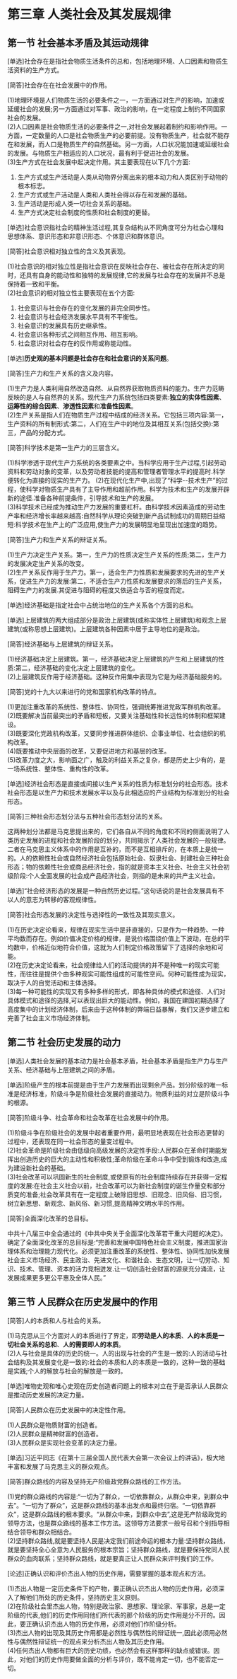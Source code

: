 # 第三章 人类社会及其发展规律  

## 第一节 社会基本矛盾及其运动规律  

[单选]社会存在是指社会物质生活条件的总和，包括地理环境、人口因素和物质生活资料的生产方式。  

[简答]社会存在在社会发展中的作用。  

(1)地理环境是人们物质生活的必要条件之一，一方面通过对生产的影响，加速或延缓社会的发展;另一方面通过对军事、政治的影响，在一定程度上制约不同国家社会的发展。  
(2)人口因素是社会物质生活的必要条件之一,对社会发展起着制约和影响作用。一方面，一定数量的人口是社会物质生产的必要前提。没有物质生产，社会就不能存在和发展，而人口是物质生产的自然基础。另一方面，人口状况能加速或延缓社会的发展。与物质生产相适应的人口状况，最有利于促进社会的发展。  
(3)生产方式在社会发展中起决定作用。其主要表现在以下几个方面:

1. 生产方式或生产活动是人类从动物界分离出来的根本动力和人类区别于动物的根本标志。
2. 生产方式或生产活动是人类和人类社会得以存在和发展的基础。
3. 生产活动是形成人类一切社会关系的基础。
4. 生产方式决定社会制度的性质和社会制度的更替。  

[单选]社会意识指社会的精神生活过程,其复杂结构从不同角度可分为社会心理和思想体系、意识形态和非意识形态、个体意识和群体意识。  

[简答]社会意识相对独立性的含义及其表现。  

(1)社会意识的相对独立性是指社会意识在反映社会存在、被社会存在所决定的同时，还具有自身的能动性和独特的发展规律,它的发展与社会存在的发展并不总是保持着一致和平衡。  
(2)社会意识的相对独立性主要表现在五个方面:  

1. 社会意识与社会存在的变化发展的非完全同步性。
2. 社会意识与社会经济发展水平具有不平衡性。
3. 社会意识的发展具有历史继承性。
4. 社会意识各种形式之间相互作用、相互影响。
5. 社会意识对社会存在的反作用或称能动性。

[单选]**历史观的基本问题是社会存在和社会意识的关系问题**。  

[简答]生产力和生产关系的含义及内容。  

(1)生产力是人类利用自然改造自然、从自然界获取物质资料的能力。生产力范畴反映的是人与自然界的关系。现代生产力系统包括四类要素:**独立的实体性因素**、**运筹性的综合因素**、**渗透性因素**和**准备性因素**。  
(2)生产关系是指人们在物质生产过程中结成的经济关系。它包括三项内容:第一，生产资料的所有制形式:第二，人们在生产中的地位及其相互关系(包括交换):第三，产品的分配方式。

[简答]科学技术是第一生产力的三层含义。

(1)科学渗透于现代生产力系统的各类要素之中。当科学应用于生产过程,引起劳动资料和劳动对象的变革，以及劳动者技能的提高和管理者管理水平的提高时.科学便转化为直接的现实的生产力。
(2)在现代化生产中,出现了“科学--技术生产”的过程，使科学对物质生产具有了主导作用和超前作用。科学为技术和生产的发展开辟新的途径.准备各种前提条件，引导技术和生产的发展。  
(3)科学技术已经成为推动生产力发展的重要杠杆。由科学技术因素造成的劳动生产率和经济增长率越来越高:自然科学从理论突破到新产品试制成功的周期日益缩短:科学技术在生产上的广泛应用,使生产力的发展明显地呈现出加速度的趋势。  

[简答]生产力和生产关系的辩证关系。

(1)生产力决定生产关系。第一，生产力的性质决定生产关系的性质;第二，生产力的发展决定生产关系的改变。  
(2)生产关系反作用于生产力。第一，适合生产力性质和发展要求的先进的生产关系，促进生产力的发展:第二，不适合生产力性质和发展要求的落后的生产关系，阻碍生产力的发展.其促进与阻碍的程度又依适合与否的程度而定。  

[单选]经济基础是指定社会中占统治地位的生产关系各个方面的总和。  

[单选]上层建筑的两大组成部分是政治上层建筑(或称实体性上层建筑)和观念上层建筑(或称思想上层建筑)。上层建筑各种因素中居于主导地位的是政治。  

[简答]经济基础与上层建筑的辩证关系。  

(1)经济基础决定上层建筑。第一，经济基础决定上层建筑的产生和上层建筑的性质:第二，经济基础的变化决定上层建筑的变化。  
(2)上层建筑反作用于经济基础。这种反作用集中表现为它是为经济基础服务的。  

[简答]党的十九大以来进行的党和国家机构改革的特点。  

(1)更加注重改革的系统性、整体性、协同性，强调统筹推进党政军群机构改革。  
(2)既要解决当前最突出的矛盾和短板，又要关注基础性和长远性的体制和框架建设。  
(3)既要深化党政机构改革，又要同步推进群体组织、企事业单位、杜会组织的机构改革。  
(4)既要推动中央层面的改革，又要促进地方和基层的改革。  
(5)改革力度之大，影响面之广，触及的利益关系之复杂，都是历史上少有的，是一场系统性、整体性、重构性的改革。  

[单选]经济社会形态是直接或间接以生产关系的性质为标准划分的社会形态。技术社会形态是以生产力和技术发展水平以及与此相适应的产业结构为标准划分的社会形态。  

[简答]三种社会形态划分法与五种社会形态划分法的关系。

这两种划分法都是马克思提出来的，它们各自从不同的角度和不同的侧面说明了人类历史发展的进程和社会发展阶段的划分，共同揭示了人类社会发展的一般规律。二者在马克思主义体系中的作用是互补的，而不是互相排斥的，在本质上是统一的。人的依赖性社会或自然经济社会包括原始社会、奴隶社会、封建社会三种社会形态；物的依赖性社会或商品经济社会，指的就是资本主义社会、社会主义社会初级阶段:个人全面发展的社会成产品经济社会，则指的是未来的共产主义社会。  

[单选]“社会经济形态的发展是一种自然历史过程。”这句话说的是社会发展具有不以人的意志为转移的客观规律性。

[简答]社会形态发展的决定性与选择性的一致性及其现实意义。

(1)在历史决定论看来，规律在现实生活中是非直接的，只是作为一种趋势、一种平均数而存在。例如价值决定价格的规律，是说价格围绕价值上下波动，在总的平均数中，价格近似地符合价值，这就为人们制定价格政策留下了选择的余地和可能。  
(2)在历史决定论看来，社会规律给人们的活动提供的并不是种唯一的现实可能性，而往往是提供个由多种观实可能性组成的可能性空间。何种可能性成为现实，取决于人的自觉活动和主体选择。  
(3)每一种可能性的实现又有多种多样的形式，即各种具体的模式和途径、人们对具体模式和途径的选择,可以表现出巨大的能动性。例如，我国在建国初期选择了高度集中的计划经济体制，后来由于这种体制的弊端日益暴解，我们又逐步建立和完善了社会主义市场经济体制。  

## 第二节 社会历史发展的动力  

[单选]人类社会发展的基本动力是社会基本矛盾，社会基本矛盾是指生产力与生产关系、经济基础与上层建筑之间的矛盾。  

[单选]阶级产生的根本前提是由于生产力发展而出现剩余产品。划分阶级的唯一标准是经济标准，阶级斗争是阶级社会发展的直接动力。物质利益的对立是阶级斗争的根源。

[简答]阶级斗争、社会革命和社会改革在社会发展中的作用。  

(1)阶级斗争在阶级社会的发展中起者重要作用，最明显地表现在社会形态更替的过程中，还表现在同一社会形态的量变过程中。  
(2)社会革命是阶级社会由低级向高级发展的决定性手段:人民群众在革命时期能发挥出创造历史的巨大的主动性和积极性;革命阶级在革命斗争中受到锻炼和改造,成为建设新社会的基础。  
(3)社会改革可以巩固新生的社会制度,或使原有的社会制度持续存在并获得一定程度的发展:在社会主义社会以前，社会改革可以为新社会制度的诞生作量变和部分质变的准备;社会改革具有在一定程度上破除旧思想、旧观念、旧风俗、旧习惯，树立新思想、新观念、新风俗、新习惯,提高精神文明水平的作用。  

[简答]全面深化改革的总目标。

中共十八届三中全会通过的《中共中央关于全面深化改革若干重大问题的决定》。确定了全面深化改革的总目标是:“完善和发展中国特色社会主义制度，推进国家治理体系和治理能力现代化。必须更加注重改革的系统性、整体性、协同性加快发展社会主义市场经济、民主政治、先进文化、和谐社会、生态文明，让一切劳动、知识、技术、管理、资本的活力竞相迸发.让一切创造社会财富的源泉充分涌流，让发展成果更多更公平惠及全体人民。”

## 第三节 人民群众在历史发展中的作用 

[简答]人的本质和人与社会的关系。

(1)马克思从三个方面对人的本质进行了界定，即**劳动是人的本质**、**人的本质是一切社会关系的总和**、**人的需要即人的本质**。  
(2)人与社会是具体的历史的统一。人的出现与社会的产生是一致的:人的活动与社会结构及其发展变化是一致的:社会的本质和人的本质是一致的，这种一致的基础是实践;个人的解放与社会的解放是一致的。  

[单选]唯物史观和唯心史观在历史创造者问题上的根本对立在于是否承认人民群众是推动历史发展的决定力量。

[简答]人民群众在历史发展中的决定性作用。  

(1)人民群众是物质财富的创造者。  
(2)人民群众是精神财富的创造者。  
(3)人民群众是实现社会变革的决定力量。  

[单选]习近平同志《在第十三届全国人民代表大会第一次会议上的讲话》，极大地丰富和发展了马克思主义的群众观点。

[简答]群众路线的内容及坚持无产阶级政党群众路线的工作方法。  

(1)党的群众路线的内容是:“一切为了群众，一切依靠群众，从群众中来，到群众中去”。“一切为了群众”，这是群众路线的基本出发点和最终归宿。“一切依靠群众”，这是群众路线的根本要求。“从群众中来，到群众中去”,这是无产阶级政党的领导方法，也是群众路线的基本工作方法。这领导方法要求一般号召和个别指导相结合领导和群众相结合。  
(2)坚持群众路线,就是要坚持人民是决定我们前途命运的根本力量:坚持群众路线，就是要坚持全心全意为人民服务的根本宗旨；坚持群众路线，就是要保持党同人民群众的血肉联系；坚持群众路线，就是要真正让人民群众来评判我们的工作。  

[论述]正确认识和评价杰出人物的历史作用，需要掌握的基本观点和方法。  

(1)杰出人物是一定历史条件下的产物，要正确认识杰出人物的历史作用，必须深入了解他们所处的历史条件，坚持历史主义原则。  
(2)在阶级社会里杰出人物，特别是政治家、思想家、理论家、军事家，总是一定阶级的代表,他们的历史作用同他们所代表的那个阶级的历史作用是分不开的。因此，要正确认识杰出人物的历史作用，必须对他们作阶级分析。  
(3)杰出人物的出现及其历史作用都是必然性与偶然性的辩证统一,因此必须用必然性与偶然性辩证统一的观点来分析杰出人物及其历史作用。  
(4)任何杰出人物都有巨大的历史功绩，也必然会有这样那样的缺点或错误。因此，对他们的历史作用要做全面的分析与评价，既不能肯定一切，也不能否定一切。  
